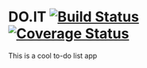# DO.IT [![Build Status](https://travis-ci.org/nongdenchet/DO.IT.svg?branch=master)](https://travis-ci.org/nongdenchet/DO.IT) [![Coverage Status](https://coveralls.io/repos/github/nongdenchet/DO.IT/badge.svg?branch=master)](https://coveralls.io/github/nongdenchet/DO.IT?branch=master)
This is a cool to-do list app
